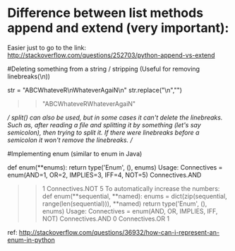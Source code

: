 # Difference between list methods append and extend (very important):

Easier just to go to the link:
http://stackoverflow.com/questions/252703/python-append-vs-extend

#Deleting something from a string / stripping (Useful for removing linebreaks(\n))

str = "ABCWhateveR\nWhateverAgaiN\n"
str.replace("\n","")
>>"ABCWhateveRWhateverAgaiN"

*/ split() can also be used, but in some cases it can't delete the linebreaks. Such as, after reading a file and splitting it by something (let's say semicolon), then trying to split it. If there were linebreaks before a semicolon it won't remove the linebreaks. /*

#Implementing enum (similar to enum in Java)

def enum(**enums):
  return type('Enum', (), enums)
Usage:
Connectives = enum(AND=1, OR=2, IMPLIES=3, IFF=4, NOT=5)
Connectives.AND
>> 1
Connectives.NOT
>> 5
To automatically increase the numbers:
def enum(**sequential, **named):
  enums = dict(zip(sequential, range(len(sequential))), **named)
  return type('Enum', (), enums)
Usage:
Connectives = enum(AND, OR, IMPLIES, IFF, NOT)
Connectives.AND
>> 0
Connectives.OR
>>1

ref: http://stackoverflow.com/questions/36932/how-can-i-represent-an-enum-in-python
